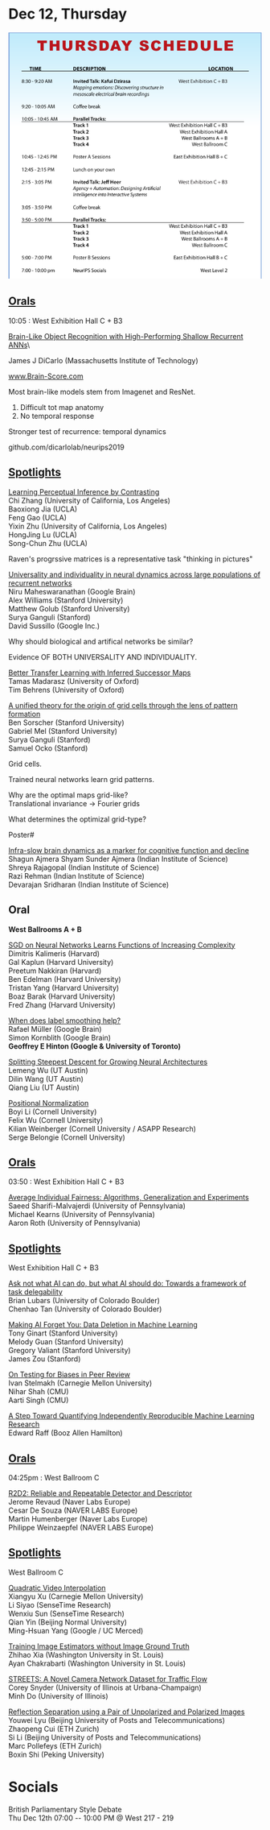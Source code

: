 # Dec 12, Thursday

![](pictures/Thursday_Day5_Glance.png)

## [Orals](https://nips.cc/Conferences/2019/ScheduleMultitrack?text=&session=&event_type=&day=2019-12-12)

10:05 : West Exhibition Hall C + B3

[Brain-Like Object Recognition with High-Performing Shallow Recurrent ANNs](https://nips.cc/Conferences/2019/ScheduleMultitrack?event=15882)\

James J DiCarlo (Massachusetts Institute of Technology)

www.Brain-Score.com

Most brain-like models stem from Imagenet and ResNet.

1. Difficult tot map anatomy
2. No temporal response

Stronger test of recurrence: temporal dynamics

github.com/dicarlolab/neurips2019




## [Spotlights](https://nips.cc/Conferences/2019/ScheduleMultitrack?text=&session=&event_type=&day=2019-12-12)

[Learning Perceptual Inference by Contrasting](https://nips.cc/Conferences/2019/ScheduleMultitrack?event=15883)\
Chi Zhang (University of California, Los Angeles)\
Baoxiong Jia (UCLA)\
Feng Gao (UCLA)\
Yixin Zhu (University of California, Los Angeles)\
HongJing Lu (UCLA)\
Song-Chun Zhu (UCLA)

Raven's progrssive matrices is a representative task "thinking in pictures"


[Universality and individuality in neural dynamics across large populations of recurrent networks](https://nips.cc/Conferences/2019/ScheduleMultitrack?event=15884)\
Niru Maheswaranathan (Google Brain)\
Alex Williams (Stanford University)\
Matthew Golub (Stanford University)\
Surya Ganguli (Stanford)\
David Sussillo (Google Inc.)

Why should biological and artifical networks be similar?

Evidence OF BOTH UNIVERSALITY AND INDIVIDUALITY.


[Better Transfer Learning with Inferred Successor Maps](https://nips.cc/Conferences/2019/ScheduleMultitrack?event=15885)\
Tamas Madarasz (University of Oxford)\
Tim Behrens (University of Oxford)




[A unified theory for the origin of grid cells through the lens of pattern formation](https://nips.cc/Conferences/2019/ScheduleMultitrack?event=15886)\
Ben Sorscher (Stanford University)\
Gabriel Mel (Stanford University)\
Surya Ganguli (Stanford)\
Samuel Ocko (Stanford)

Grid cells.

Trained neural networks learn grid patterns.

Why are the optimal maps grid-like?\
Translational invariance -> Fourier grids

What determines the optimizal grid-type?

Poster# 



[Infra-slow brain dynamics as a marker for cognitive function and decline](https://nips.cc/Conferences/2019/ScheduleMultitrack?event=15887)\
Shagun Ajmera Shyam Sunder Ajmera (Indian Institute of Science)\
Shreya Rajagopal (Indian Institute of Science)\
Razi Rehman (Indian Institute of Science)\
Devarajan Sridharan (Indian Institute of Science)

## Oral

**West Ballrooms A + B**

[SGD on Neural Networks Learns Functions of Increasing Complexity](https://nips.cc/Conferences/2019/ScheduleMultitrack?text=&session=&event_type=&day=2019-12-12)\
Dimitris Kalimeris (Harvard)\
Gal Kaplun (Harvard University)\
Preetum Nakkiran (Harvard)\
Ben Edelman (Harvard University)\
Tristan Yang (Harvard University)\
Boaz Barak (Harvard University)\
Fred Zhang (Harvard University)


[When does label smoothing help?](https://nips.cc/Conferences/2019/ScheduleMultitrack?event=15717)\
Rafael Müller (Google Brain)\
Simon Kornblith (Google Brain)\
**Geoffrey E Hinton (Google & University of Toronto)**


[Splitting Steepest Descent for Growing Neural Architectures](https://nips.cc/Conferences/2019/ScheduleMultitrack?event=15718)\
Lemeng Wu (UT Austin)\
Dilin Wang (UT Austin)\
Qiang Liu (UT Austin)


[Positional Normalization](https://nips.cc/Conferences/2019/ScheduleMultitrack?event=15719)\
Boyi Li (Cornell University)\
Felix Wu (Cornell University)\
Kilian Weinberger (Cornell University / ASAPP Research)\
Serge Belongie (Cornell University)




## [Orals](https://nips.cc/Conferences/2019/ScheduleMultitrack?text=&session=&event_type=&day=2019-12-12)


03:50 : West Exhibition Hall C + B3

[Average Individual Fairness: Algorithms, Generalization and Experiments](https://nips.cc/Conferences/2019/ScheduleMultitrack?event=15889)\
Saeed Sharifi-Malvajerdi (University of Pennsylvania)\
Michael Kearns (University of Pennsylvania)\
Aaron Roth (University of Pennsylvania)




## [Spotlights](https://nips.cc/Conferences/2019/ScheduleMultitrack?text=&session=&event_type=&day=2019-12-12)

West Exhibition Hall C + B3

[Ask not what AI can do, but what AI should do: Towards a framework of task delegability](https://nips.cc/Conferences/2019/ScheduleMultitrack?event=15890)\
Brian Lubars (University of Colorado Boulder)\
Chenhao Tan (University of Colorado Boulder)

[Making AI Forget You: Data Deletion in Machine Learning](https://nips.cc/Conferences/2019/ScheduleMultitrack?event=15891)\
Tony Ginart (Stanford University)\
Melody Guan (Stanford University)\
Gregory Valiant (Stanford University)\
James Zou (Stanford)

[On Testing for Biases in Peer Review](https://nips.cc/Conferences/2019/ScheduleMultitrack?event=15892)\
Ivan Stelmakh (Carnegie Mellon University)\
Nihar Shah (CMU)\
Aarti Singh (CMU)

[A Step Toward Quantifying Independently Reproducible Machine Learning Research](https://nips.cc/Conferences/2019/ScheduleMultitrack?event=15893)\
Edward Raff (Booz Allen Hamilton)



## [Orals](https://nips.cc/Conferences/2019/ScheduleMultitrack?text=&session=&event_type=&day=2019-12-12)

04:25pm : West Ballroom C

[R2D2: Reliable and Repeatable Detector and Descriptor](https://nips.cc/Conferences/2019/ScheduleMultitrack?text=&session=&event_type=&day=2019-12-12)\
Jerome Revaud (Naver Labs Europe)\
Cesar De Souza (NAVER LABS Europe)\
Martin Humenberger (Naver Labs Europe)\
Philippe Weinzaepfel (NAVER LABS Europe)



## [Spotlights](https://nips.cc/Conferences/2019/ScheduleMultitrack?text=&session=&event_type=&day=2019-12-12)

West Ballroom C

[Quadratic Video Interpolation](https://nips.cc/Conferences/2019/ScheduleMultitrack?event=15783)\
Xiangyu Xu (Carnegie Mellon University)\
Li Siyao (SenseTime Research)\
Wenxiu Sun (SenseTime Research)\
Qian Yin (Beijing Normal University)\
Ming-Hsuan Yang (Google / UC Merced)

[Training Image Estimators without Image Ground Truth](https://nips.cc/Conferences/2019/ScheduleMultitrack?event=15784)\
Zhihao Xia (Washington University in St. Louis)\
Ayan Chakrabarti (Washington University in St. Louis)

[STREETS: A Novel Camera Network Dataset for Traffic Flow](https://nips.cc/Conferences/2019/ScheduleMultitrack?event=15785)\
Corey Snyder (University of Illinois at Urbana-Champaign)\
Minh Do (University of Illinois)

[Reflection Separation using a Pair of Unpolarized and Polarized Images](https://nips.cc/Conferences/2019/ScheduleMultitrack?event=15786)\
Youwei Lyu (Beijing University of Posts and Telecommunications)\
Zhaopeng Cui (ETH Zurich)\
Si Li (Beijing University of Posts and Telecommunications)\
Marc Pollefeys (ETH Zurich)\
Boxin Shi (Peking University)

# Socials

British Parliamentary Style Debate\
Thu Dec 12th 07:00 -- 10:00 PM @ West 217 - 219
